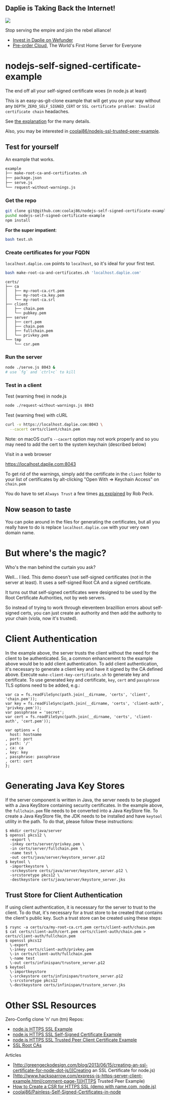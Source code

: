 Daplie is Taking Back the Internet!
--------------

[![](http://i.imgur.com/eG1lUZr.jpg)](https://daplie.com/preorder/)

Stop serving the empire and join the rebel alliance!

* [Invest in Daplie on Wefunder](https://daplie.com/invest/)
* [Pre-order Cloud](https://daplie.com/preorder/), The World's First Home Server for Everyone

nodejs-self-signed-certificate-example
======================================

The end off all your self-signed certificate woes (in node.js at least)

This is an easy-as-git-clone example that will get you on your way without
any `DEPTH_ZERO_SELF_SIGNED_CERT` or `SSL certificate problem: Invalid certificate chain` headaches.

See
[the explanation](https://github.com/coolaj86/node-ssl-root-cas/wiki/Painless-Self-Signed-Certificates-in-node.js) for
the many details.

Also, you may be interested in [coolaj86/nodejs-ssl-trusted-peer-example](https://github.com/coolaj86/nodejs-ssl-trusted-peer-example).

Test for yourself
---

An example that works.

```bash
example
├── make-root-ca-and-certificates.sh
├── package.json
├── serve.js
└── request-without-warnings.js
```

### Get the repo

```bash
git clone git@github.com:coolaj86/nodejs-self-signed-certificate-example.git
pushd nodejs-self-signed-certificate-example
npm install
```

**For the super impatient**:

```bash
bash test.sh
```

### Create certificates for your FQDN

`localhost.daplie.com` points to `localhost`, so it's ideal for your first test.

```bash
bash make-root-ca-and-certificates.sh 'localhost.daplie.com'
```

```
certs/
├── ca
│   ├── my-root-ca.crt.pem
│   ├── my-root-ca.key.pem
│   └── my-root-ca.srl
├── client
│   ├── chain.pem
│   └── pubkey.pem
├── server
│   ├── cert.pem
│   ├── chain.pem
│   ├── fullchain.pem
│   └── privkey.pem
└── tmp
    └── csr.pem
```

### Run the server

```bash
node ./serve.js 8043 &
# use `fg` and `ctrl+c` to kill
```


### Test in a client

Test (warning free) in node.js

```bash
node ./request-without-warnings.js 8043
```

Test (warning free) with cURL

```bash
curl -v https://localhost.daplie.com:8043 \
  --cacert certs/client/chain.pem
```

Note: on macOS curl's `--cacert` option may not work properly
and so you may need to add the cert to the system keychain (described below)

Visit in a web browser

<https://localhost.daplie.com:8043>

To get rid of the warnings, simply add the certificate in the `client` folder
to your list of certificates by alt-clicking "Open With => Keychain Access"
on `chain.pem`

You do have to set `Always Trust` a few times
[as explained](http://www.robpeck.com/2010/10/google-chrome-mac-os-x-and-self-signed-ssl-certificates/#.U8RqrI1dVd8) by Rob Peck.

Now season to taste
---

You can poke around in the files for generating the certificates,
but all you really have to do is replace `localhost.daplie.com`
with your very own domain name.

But where's the magic?
====

Who's the man behind the curtain you ask?

Well... I lied. This demo doesn't use self-signed certificates
(not in the server at least).
It uses a self-signed Root CA and a signed certificate.

It turns out that self-signed certificates were designed to be
used by the Root Certificate Authorities, not by web servers.

So instead of trying to work through eleventeen brazillion errors
about self-signed certs, you can just create an authority and then
add the authority to your chain (viola, now it's trusted).

Client Authentication
====

In the example above, the server trusts the client without the need for the client to be authenticated.
So, a common enhancement to the example above would be to add client authentication.
To add client authentication, it's necessary to generate a client key and have it signed by the CA defined above.
Execute `make-client-key-certificate.sh` to generate key and certificate.
To use generated key and certificate, `key`, `cert` and `passphrase` TLS options need to be added, e.g.:

```
var ca = fs.readFileSync(path.join(__dirname, 'certs', 'client', 'chain.pem'));
var key = fs.readFileSync(path.join(__dirname, 'certs', 'client-auth', 'privkey.pem'));
var passphrase = 'secret';
var cert = fs.readFileSync(path.join(__dirname, 'certs', 'client-auth', 'cert.pem'));

var options = {
  host: hostname
, port: port
, path: '/'
, ca: ca
, key: key
, passphrase: passphrase
, cert: cert
};
```

Generating Java Key Stores
====

If the server component is written in Java, the server needs to be plugged with a Java KeyStore containing security certificates.
In the example above, the `fullchain.pem` file needs to be converted into a Java KeyStore file.
To create a Java KeyStore file, the JDK needs to be installed and have `keytool` utility in the path.
To do that, please follow these instructions:

    $ mkdir certs/java/server
    $ openssl pkcs12 \
      -export \
      -inkey certs/server/privkey.pem \
      -in certs/server/fullchain.pem \
      -name test \
      -out certs/java/server/keystore_server.p12
    $ keytool \
      -importkeystore \
      -srckeystore certs/java/server/keystore_server.p12 \
      -srcstoretype pkcs12 \
      -destkeystore certs/java/server/keystore_server.jks

Trust Store for Client Authentication
----

If using client authentication, it is necessary for the server to trust to the client.
To do that, it's necessary for a trust store to be created that contains the client's public key.
Such a trust store can be created using these steps:

    $ rsync -a certs/ca/my-root-ca.crt.pem certs/client-auth/chain.pem
    $ cat certs/client-auth/cert.pem certs/client-auth/chain.pem > certs/client-auth/fullchain.pem
    $ openssl pkcs12
      \-export
      \-inkey certs/client-auth/privkey.pem
      \-in certs/client-auth/fullchain.pem
      \-name test
      \-out certs/infinispan/trustore_server.p12
    $ keytool
      \-importkeystore
      \-srckeystore certs/infinispan/trustore_server.p12
      \-srcstoretype pkcs12
      \-destkeystore certs/infinispan/trustore_server.jks

Other SSL Resources
=========

Zero-Config clone 'n' run (tm) Repos:


* [node.js HTTPS SSL Example](https://github.com/coolaj86/nodejs-ssl-example)
* [node.js HTTPS SSL Self-Signed Certificate Example](https://github.com/coolaj86/nodejs-self-signed-certificate-example)
* [node.js HTTPS SSL Trusted Peer Client Certificate Example](https://github.com/coolaj86/nodejs-ssl-trusted-peer-example)
* [SSL Root CAs](https://github.com/coolaj86/node-ssl-root-cas)

Articles

* [http://greengeckodesign.com/blog/2013/06/15/creating-an-ssl-certificate-for-node-dot-js/](Creating an SSL Certificate for node.js)
* [http://www.hacksparrow.com/express-js-https-server-client-example.html/comment-page-1](HTTPS Trusted Peer Example)
* [How to Create a CSR for HTTPS SSL (demo with name.com, node.js)](http://blog.coolaj86.com/articles/how-to-create-a-csr-for-https-tls-ssl-rsa-pems/)
* [coolaj86/Painless-Self-Signed-Certificates-in-node](https://github.com/coolaj86/node-ssl-root-cas/wiki/Painless-Self-Signed-Certificates-in-node.js)
